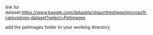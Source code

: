 link for dataset:https://www.kaggle.com/datasets/shaunthesheep/microsoft-catsvsdogs-dataset?select=PetImages

add the petimages folder to your working directory

